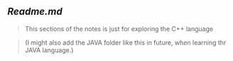 ## *Readme.md*

> This sections of the notes is just for exploring the C++ language

> (I might also add the JAVA folder like this in future, when learning thr JAVA language.)